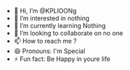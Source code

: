 - 👋 Hi, I’m @KPLIOONg
- 👀 I’m interested in nothing
- 🌱 I’m currently learning Nothing
- 💞️ I’m looking to collaborate on no one
- 📫 How to reach me ?
- 😄 Pronouns: I'm Special
- ⚡ Fun fact: Be Happy in youre life

<!---
KPLIOONg/KPLIOONg is a ✨ special ✨ repository because its `README.md` (this file) appears on your GitHub profile.
You can click the Preview link to take a look at your changes.
--->
